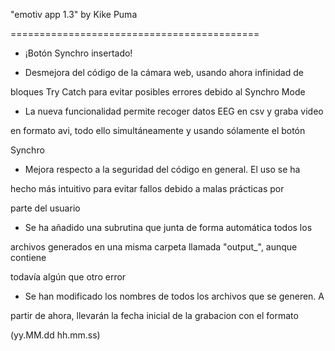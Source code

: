 "emotiv app 1.3" by Kike Puma

===========================================

- ¡Botón Synchro insertado!

- Desmejora del código de la cámara web, usando ahora infinidad de

bloques Try Catch para evitar posibles errores debido al Synchro Mode

- La nueva funcionalidad permite recoger datos EEG en csv y graba video

en formato avi, todo ello simultáneamente y usando sólamente el botón

Synchro

- Mejora respecto a la seguridad del código en general. El uso se ha

hecho más intuitivo para evitar fallos debido a malas prácticas por

parte del usuario

- Se ha añadido una subrutina que junta de forma automática todos los

archivos generados en una misma carpeta llamada "output_", aunque contiene

todavía algún que otro error

- Se han modificado los nombres de todos los archivos que se generen. A

partir de ahora, llevarán la fecha inicial de la grabacion con el formato

(yy.MM.dd hh.mm.ss)
